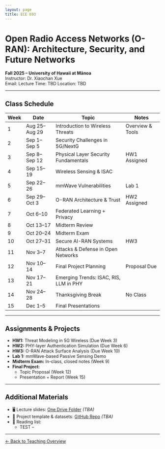 ```yaml
---
layout: page
title: ECE 693 
---
```


# Open Radio Access Networks (O-RAN): Architecture, Security, and Future Networks
**Fall 2025 – University of Hawaii at Mānoa**  
Instructor: Dr. Xiaochan Xue  
Email: 
Lecture Time:  TBD
Location: TBD

---

## Class Schedule

| Week | Date         | Topic                                   | Notes             |
|------|--------------|-----------------------------------------|-------------------|
| 1    | Aug 25–Aug 29 | Introduction to Wireless Threats       | Overview & Tools  |
| 2    | Sep 1–Sep 5   | Security Challenges in 5G/NextG        |                   |
| 3    | Sep 8–Sep 12  | Physical Layer Security Fundamentals   | HW1 Assigned      |
| 4    | Sep 15–19     | Wireless Sensing & ISAC                |                   |
| 5    | Sep 22–26     | mmWave Vulnerabilities                 | Lab 1             |
| 6    | Sep 29–Oct 3  | O-RAN Architecture & Trust             | HW2 Assigned      |
| 7    | Oct 6–10      | Federated Learning + Privacy           |                   |
| 8    | Oct 13–17     | Midterm Review                         |                   |
| 9    | Oct 20–24     | Midterm Exam                           |                   |
| 10   | Oct 27–31     | Secure AI-RAN Systems                  | HW3               |
| 11   | Nov 3–7       | Attacks & Defense in Open Networks     |                   |
| 12   | Nov 10–14     | Final Project Planning                 | Proposal Due      |
| 13   | Nov 17–21     | Emerging Trends: ISAC, RIS, LLM in PHY |                   |
| 14   | Nov 24–28     | Thanksgiving Break                     | No Class          |
| 15   | Dec 1–5       | Final Presentations                    |                   |

---

## Assignments & Projects

- **HW1:** Threat Modeling in 5G Wireless (Due Week 3)  
- **HW2:** PHY-layer Authentication Simulation (Due Week 6)  
- **HW3:** O-RAN Attack Surface Analysis (Due Week 10)  
- **Lab 1:** mmWave-based Passive Sensing Demo  
- **Midterm Exam:** In-class, closed notes (Week 9)  
- **Final Project:**  
  - Topic Proposal (Week 12)  
  - Presentation + Report (Week 15)

---

## Additional Materials

- 🖥️ Lecture slides: [One Drive Folder](#) *(TBA)*  
- 📁 Project template & datasets: [GitHub Repo](#) *(TBA)*  
- 📖 Reading list:
  - TEST – 

---

[← Back to Teaching Overview](../teaching.md)